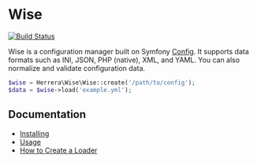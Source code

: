 Wise
====

[![Build Status]](https://travis-ci.org/cyon/php-wise)

Wise is a configuration manager built on Symfony [Config][]. It supports data
formats such as INI, JSON, PHP (native), XML, and YAML. You can also normalize
and validate configuration data.

```php
$wise = Herrera\Wise\Wise::create('/path/to/config');
$data = $wise->load('example.yml');
```

Documentation
-------------

- [Installing][]
- [Usage][]
- [How to Create a Loader][]

[Build Status]: https://api.travis-ci.org/cyon/php-wise.png?branch=master
[Config]: http://symfony.com/doc/current/components/config/index.html
[How to Create a Loader]: doc/02-HowToCreateALoader.md
[Installing]: doc/00-Installing.md
[Usage]: doc/01-Usage.md
